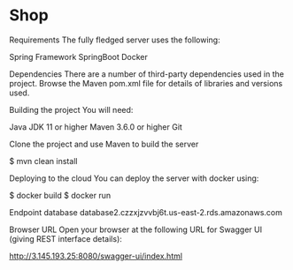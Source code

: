 # Shop

Requirements
The fully fledged server uses the following:

Spring Framework
SpringBoot
Docker

Dependencies
There are a number of third-party dependencies used in the project. Browse the Maven pom.xml file for details of libraries and versions used.

Building the project
You will need:

Java JDK 11 or higher
Maven 3.6.0 or higher
Git

Clone the project and use Maven to build the server

$ mvn clean install

Deploying to the cloud
You can deploy the server with docker using:

$ docker build 
$ docker run 

Endpoint database
database2.czzxjzvvbj6t.us-east-2.rds.amazonaws.com

Browser URL
Open your browser at the following URL for Swagger UI (giving REST interface details):

http://3.145.193.25:8080/swagger-ui/index.html
